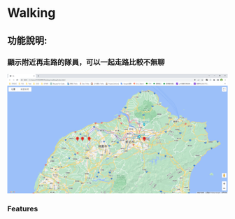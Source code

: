 # Walking
## 功能說明:
### 顯示附近再走路的隊員，可以一起走路比較不無聊
![image](https://github.com/e23882/Walking/blob/master/image/demo.png)

### Features
